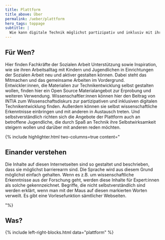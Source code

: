 ```yaml
---
title: Plattform
title_above: Über
permalink: /ueber/plattform
hero_tags: toppage
subtitle: |
  Wie kann digitale Technik möglichst partizipativ und inklusiv mit ihren Anwender:innen entwickelt werden? Methoden, Werkzeuge und Wissen dazu gibt es auf dieser Plattform.
---
```


## Für Wen?

Hier finden Fachkräfte der Sozialen Arbeit Unterstützung sowie Inspiration, wie sie ihren Arbeitsalltag mit Kindern und Jugendlichen in Einrichtungen der Sozialen Arbeit neu und aktiver gestalten können. Dabei steht das Mitmachen und das gemeinsame Arbeiten im Vordergrund.
Entwickler:innen, die Materialien zur Technikentwicklung selbst gestalten wollen, finden hier ein Open Source Materialangebot zur Erprobung und weiteren Verwendung.
Wissenschaftler:innen können hier den Beitrag von INTIA zum Wissenschaftsdiskurs zur partizipativen und inklusiven digitalen Technikentwicklung finden. Außerdem können sie selbst wissenschaftliche Erkenntnisse einbringen und mit anderen in Austausch treten.
Und selbstverständlich richten sich die Angebote der Plattform auch an betroffene Jugendliche, die durch Spaß an Technik ihre Selbstwirksamkeit steigern wollen und darüber mit anderen reden möchten.

{% include highlighter.html two-columns=true content="

## Einander verstehen

Die Inhalte auf diesen Internetseiten sind so gestaltet und beschrieben, dass sie möglichst barrierearm sind. Die Sprache wird aus diesem Grund möglichst einfach gehalten. Wenn es z.B. um wissenschaftliche Erkenntnisse aus der Forschung geht, werden diese Inhalte für Expert:innen als solche gekennzeichnet. Begriffe, die nicht selbstverständlich sind werden erklärt, wenn man mit der Maus auf diesen markierten Worten verweilt. Es gibt eine Vorlesefunktion sämtlicher Webseiten.

"%}

## Was?

{% include left-right-blocks.html data="plattform" %}
